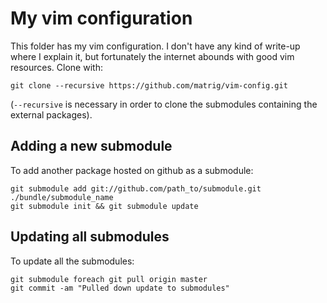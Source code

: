My vim configuration
====================

This folder has my vim configuration. I don't have any kind of write-up where I explain it, but fortunately the internet abounds with good vim resources.
Clone with:

    git clone --recursive https://github.com/matrig/vim-config.git

(`--recursive` is necessary in order to clone the submodules containing the external packages).

Adding a new submodule
----------------------

To add another package hosted on github as a submodule:

    git submodule add git://github.com/path_to/submodule.git ./bundle/submodule_name    
    git submodule init && git submodule update
    
Updating all submodules
-----------------------

To update all the submodules:

    git submodule foreach git pull origin master
    git commit -am "Pulled down update to submodules"
